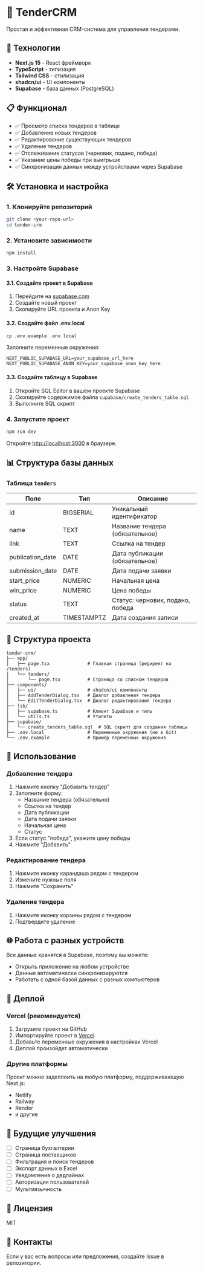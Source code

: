 # 🎯 TenderCRM

Простая и эффективная CRM-система для управления тендерами.

## 🚀 Технологии

- **Next.js 15** - React фреймворк
- **TypeScript** - типизация
- **Tailwind CSS** - стилизация
- **shadcn/ui** - UI компоненты
- **Supabase** - база данных (PostgreSQL)

## 📋 Функционал

- ✅ Просмотр списка тендеров в таблице
- ✅ Добавление новых тендеров
- ✅ Редактирование существующих тендеров
- ✅ Удаление тендеров
- ✅ Отслеживание статусов (черновик, подано, победа)
- ✅ Указание цены победы при выигрыше
- ✅ Синхронизация данных между устройствами через Supabase

## 🛠️ Установка и настройка

### 1. Клонируйте репозиторий

```bash
git clone <your-repo-url>
cd tender-crm
```

### 2. Установите зависимости

```bash
npm install
```

### 3. Настройте Supabase

#### 3.1. Создайте проект в Supabase

1. Перейдите на [supabase.com](https://supabase.com)
2. Создайте новый проект
3. Скопируйте URL проекта и Anon Key

#### 3.2. Создайте файл .env.local

```bash
cp .env.example .env.local
```

Заполните переменные окружения:

```env
NEXT_PUBLIC_SUPABASE_URL=your_supabase_url_here
NEXT_PUBLIC_SUPABASE_ANON_KEY=your_supabase_anon_key_here
```

#### 3.3. Создайте таблицу в Supabase

1. Откройте SQL Editor в вашем проекте Supabase
2. Скопируйте содержимое файла `supabase/create_tenders_table.sql`
3. Выполните SQL скрипт

### 4. Запустите проект

```bash
npm run dev
```

Откройте [http://localhost:3000](http://localhost:3000) в браузере.

## 📊 Структура базы данных

### Таблица `tenders`

| Поле | Тип | Описание |
|------|-----|----------|
| id | BIGSERIAL | Уникальный идентификатор |
| name | TEXT | Название тендера (обязательное) |
| link | TEXT | Ссылка на тендер |
| publication_date | DATE | Дата публикации (обязательное) |
| submission_date | DATE | Дата подачи заявки |
| start_price | NUMERIC | Начальная цена |
| win_price | NUMERIC | Цена победы |
| status | TEXT | Статус: черновик, подано, победа |
| created_at | TIMESTAMPTZ | Дата создания записи |

## 📁 Структура проекта

```
tender-crm/
├── app/
│   ├── page.tsx              # Главная страница (редирект на /tenders)
│   └── tenders/
│       └── page.tsx          # Страница со списком тендеров
├── components/
│   ├── ui/                   # shadcn/ui компоненты
│   ├── AddTenderDialog.tsx   # Диалог добавления тендера
│   └── EditTenderDialog.tsx  # Диалог редактирования тендера
├── lib/
│   ├── supabase.ts           # Клиент Supabase и типы
│   └── utils.ts              # Утилиты
├── supabase/
│   └── create_tenders_table.sql  # SQL скрипт для создания таблицы
├── .env.local                # Переменные окружения (не в Git)
└── .env.example              # Пример переменных окружения
```

## 🎨 Использование

### Добавление тендера

1. Нажмите кнопку "Добавить тендер"
2. Заполните форму:
   - Название тендера (обязательно)
   - Ссылка на тендер
   - Дата публикации
   - Дата подачи заявки
   - Начальная цена
   - Статус
3. Если статус "победа", укажите цену победы
4. Нажмите "Добавить"

### Редактирование тендера

1. Нажмите иконку карандаша рядом с тендером
2. Измените нужные поля
3. Нажмите "Сохранить"

### Удаление тендера

1. Нажмите иконку корзины рядом с тендером
2. Подтвердите удаление

## 🌐 Работа с разных устройств

Все данные хранятся в Supabase, поэтому вы можете:
- Открыть приложение на любом устройстве
- Данные автоматически синхронизируются
- Работать с одной базой данных с разных компьютеров

## 🚀 Деплой

### Vercel (рекомендуется)

1. Загрузите проект на GitHub
2. Импортируйте проект в [Vercel](https://vercel.com)
3. Добавьте переменные окружения в настройках Vercel
4. Деплой произойдет автоматически

### Другие платформы

Проект можно задеплоить на любую платформу, поддерживающую Next.js:
- Netlify
- Railway
- Render
- и другие

## 📝 Будущие улучшения

- [ ] Страница бухгалтерии
- [ ] Страница поставщиков
- [ ] Фильтрация и поиск тендеров
- [ ] Экспорт данных в Excel
- [ ] Уведомления о дедлайнах
- [ ] Авторизация пользователей
- [ ] Мультиязычность

## 📄 Лицензия

MIT

## 🤝 Контакты

Если у вас есть вопросы или предложения, создайте Issue в репозитории.
